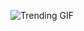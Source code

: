 ![Trending GIF](https://media3.giphy.com/media/rplvK3z0IzLqBxVJWk/giphy.gif?cid=8bb217728op5nvlmg94kpvk53418xrccozgfqh6t5z8nqxq8&ep=v1_gifs_search&rid=giphy.gif&ct=g)
